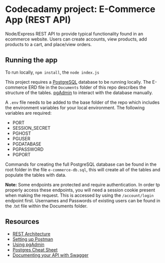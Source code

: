 # Codecadamy project: E-Commerce App (REST API)
Node/Express REST API to provide typical functionality found in an ecommerce website.  Users can create accounts, view products, add products to a cart, and place/view orders.

## Running the app
To run locally, `npm install`, the `node index.js`

This project requires a [PostgreSQL](https://ww/postgresql.org) database to be running locally. The E-commerce ERD file in the `Documents` folder of this repo describes the structure of the tables. [pgAdmin](https://www.pgaadmin.org) to interact with the database manually.

A `.env` file needs to be added to the base folder of the repo which includes the environment variables for your local environment. The following variables are required:
- PORT
- SESSION_SECRET
- PGHOST
- PGUSER
- PGDATABASE
- PGPASSWORD
- PGPORT

Commands for creating the full PostgreSQL database can be found in the root folder in the file `e-commerce-db.sql`, this will create all of the tables and populate the tables with data.

**Note:** Some endpoints are protected and require authentication. In order tp properly access these endpoints, you will need a session cookie present when making the request. This is accessed by using the `/account/login` endpoint first. Usernames and Passwords of existing users can be found in the .txt file within the Documents folder.

## Resources
- [REST Architecture](https://www.codecademy.com/articles/what-is-rest)
- [Setting up Postman](https://learning.postman.com/docs/getting-started/settings/)
- [Using pgAdmin](https://www.pgadmin.org/docs/pgadmin4/development/getting_started.html)
- [Postgres Cheat Sheet](https://www.postgresqltutorial.com/postgresql-cheat-sheet/)
- [Documenting your API with Swagger](https://swagger.io/resources/articles/documenting-apis-with-swagger/)
